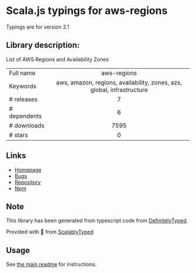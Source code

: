 
# Scala.js typings for aws-regions

Typings are for version 2.1

## Library description:
List of AWS Regions and Availability Zones

|                    |                 |
| ------------------ | :-------------: |
| Full name          | aws-regions |
| Keywords           | aws, amazon, regions, availability, zones, azs, global, infrastructure |
| # releases         | 7 |
| # dependents       | 6 |
| # downloads        | 7595 |
| # stars            | 0 |

## Links
- [Homepage](https://github.com/jsonmaur/aws-regions#readme)
- [Bugs](https://github.com/jsonmaur/aws-regions/issues)
- [Repository](https://github.com/jsonmaur/aws-regions)
- [Npm](https://www.npmjs.com/package/aws-regions)
    


## Note
This library has been generated from typescript code from [DefinitelyTyped](https://definitelytyped.org).

Provided with :purple_heart: from [ScalablyTyped](https://github.com/oyvindberg/ScalablyTyped)

## Usage
See [the main readme](../../readme.md) for instructions.


